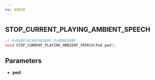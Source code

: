 ```yaml
---
ns: AUDIO
---
```

## STOP_CURRENT_PLAYING_AMBIENT_SPEECH

```c
// 0xB8BEC0CA6F0EDB0F 0xBB8E64BF
void STOP_CURRENT_PLAYING_AMBIENT_SPEECH(Ped ped);
```

## Parameters
* **ped**: 

